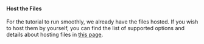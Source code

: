 #### Host the Files

For the tutorial to run smoothly, we already have the files hosted. If you wish to host them by yourself, you can find the list of supported options and details about hosting files in [this page](../concepts/hosting_files.md).
